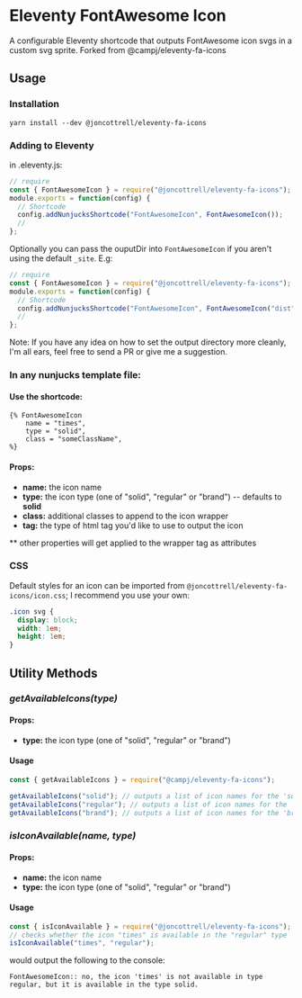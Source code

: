 # Eleventy FontAwesome Icon

A configurable Eleventy shortcode that outputs FontAwesome icon svgs in a custom svg sprite. Forked from @campj/eleventy-fa-icons

## Usage

### Installation

`yarn install --dev @joncottrell/eleventy-fa-icons`

### Adding to Eleventy

in .eleventy.js:

```js
// require
const { FontAwesomeIcon } = require("@joncottrell/eleventy-fa-icons");
module.exports = function(config) {
  // Shortcode
  config.addNunjucksShortcode("FontAwesomeIcon", FontAwesomeIcon());
  //
};
```

Optionally you can pass the ouputDir into `FontAwesomeIcon` if you aren't using the default `_site`. E.g:

```js
// require
const { FontAwesomeIcon } = require("@joncottrell/eleventy-fa-icons");
module.exports = function(config) {
  // Shortcode
  config.addNunjucksShortcode("FontAwesomeIcon", FontAwesomeIcon("dist"));
  //
};
```

Note: If you have any idea on how to set the output directory more cleanly, I'm all ears, feel free to send a PR or give me a suggestion.

### In any nunjucks template file:

#### Use the shortcode:

```
{% FontAwesomeIcon
    name = "times",
    type = "solid",
    class = "someClassName",
%}
```

#### Props:

- **name:** the icon name
- **type:** the icon type (one of "solid", "regular" or "brand") -- defaults to **solid**
- **class:** additional classes to append to the icon wrapper
- **tag:** the type of html tag you'd like to use to output the icon

\*\* other properties will get applied to the wrapper tag as attributes

### CSS

Default styles for an icon can be imported from `@joncottrell/eleventy-fa-icons/icon.css`;
I recommend you use your own:

```css
.icon svg {
  display: block;
  width: 1em;
  height: 1em;
}
```

## Utility Methods

### _getAvailableIcons(type)_

#### Props:

- **type:** the icon type (one of "solid", "regular" or "brand")

#### Usage

```js
const { getAvailableIcons } = require("@campj/eleventy-fa-icons");

getAvailableIcons("solid"); // outputs a list of icon names for the 'solid' type
getAvailableIcons("regular"); // outputs a list of icon names for the 'regular' type
getAvailableIcons("brand"); // outputs a list of icon names for the 'brand' type
```

### _isIconAvailable(name, type)_

#### Props:

- **name:** the icon name
- **type:** the icon type (one of "solid", "regular" or "brand")

#### Usage

```js
const { isIconAvailable } = require("@joncottrell/eleventy-fa-icons");
// checks whether the icon "times" is available in the "regular" type
isIconAvailable("times", "regular");
```

would output the following to the console:

```
FontAwesomeIcon:: no, the icon 'times' is not available in type regular, but it is available in the type solid.
```
